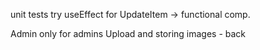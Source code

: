 unit tests
try useEffect for UpdateItem -> functional comp.

Admin only for admins
Upload and storing images - back